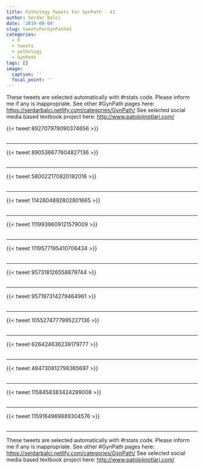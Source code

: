 ```yaml
---
title: Pathology Tweets For GynPath - 43
author: Serdar Balci
date: '2019-09-04'
slug: tweetsForGynPath43
categories:
  - R
  - tweets
  - pathology
  - GynPath
tags: []
image:
  caption: ''
  focal_point: ''
---
```



These tweets are selected automatically with #rstats code. Please inform me if any is inappropriate.
See other #GynPath pages here: https://serdarbalci.netlify.com/categories/GynPath/ 
See selected social media based textbook project here: http://www.patolojinotlari.com/

{{< tweet 892707979090374656 >}}
<br>
<br>
<hr>
{{< tweet 890536677604827136 >}}
<br>
<br>
<hr>
{{< tweet 580022170820182016 >}}
<br>
<br>
<hr>
{{< tweet 1142804892802801665 >}}
<br>
<br>
<hr>
{{< tweet 1119939609121579009 >}}
<br>
<br>
<hr>
{{< tweet 1119577195410706434 >}}
<br>
<br>
<hr>
{{< tweet 957318126558879744 >}}
<br>
<br>
<hr>
{{< tweet 957197314279464961 >}}
<br>
<br>
<hr>
{{< tweet 1055274777995227136 >}}
<br>
<br>
<hr>
{{< tweet 626424636239179777 >}}
<br>
<br>
<hr>
{{< tweet 484730812798365697 >}}
<br>
<br>
<hr>
{{< tweet 1158458383424299008 >}}
<br>
<br>
<hr>
{{< tweet 1159164969889304576 >}}
<br>
<br>
<hr>


These tweets are selected automatically with #rstats code. Please inform me if any is inappropriate.
See other #GynPath pages here: https://serdarbalci.netlify.com/categories/GynPath/ 
See selected social media based textbook project here: http://www.patolojinotlari.com/
